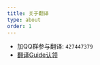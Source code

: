 ```yaml
---
title: 关于翻译
type: about
order: 1
---
```


- 加QQ群参与翻译: `427447379`
- [翻译Guide认领](https://github.com/vuefe/vuejs.org/issues/1)
